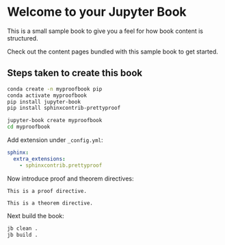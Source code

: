 Welcome to your Jupyter Book
============================

This is a small sample book to give you a feel for how book content is
structured.

Check out the content pages bundled with this sample book to get started.

## Steps taken to create this book

```bash
conda create -n myproofbook pip
conda activate myproofbook
pip install jupyter-book
pip install sphinxcontrib-prettyproof

jupyter-book create myproofbook
cd myproofbook
```

Add extension under `_config.yml`:

```yaml
sphinx:
  extra_extensions:
    - sphinxcontrib.prettyproof
```

Now introduce proof and theorem directives:

```{proof:proof}
This is a proof directive.
```

```{proof:theorem} Title of theorem
This is a theorem directive.
```

Next build the book:

```bash
jb clean .
jb build .
```
